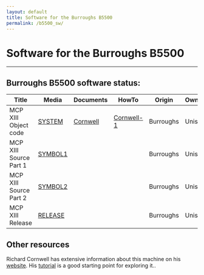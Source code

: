 ```yaml
---
layout: default
title: Software for the Burroughs B5500
permalink: /b5500_sw/
---
```


# Software for the Burroughs B5500

---

## Burroughs B5500 software status:

| Title                  | Media                                                                    | Documents | HowTo | Origin       | Owner    | Status                                |
| ---------------------- | ------------------------------------------------------------------------ | --------- | ----- | ------------ | -------- | ------------------------------------- |
| MCP XIII Object code   | [SYSTEM](http://www.phkimpel.us/B5500/webSite/TapeImage-SYSTEM.html)     |[Cornwell](https://sky-visions.com/burroughs/index.shtml)           |[Cornwell-1](https://sky-visions.com/burroughs/quick/loading.shtml)       | Burroughs    | Unisys   | [Hobby license](../Unisys-B5500-Software-License.pdf) |
| MCP XIII Source Part 1 | [SYMBOL1](http://www.phkimpel.us/B5500/webSite/TapeImage-SYMBOL1.html)   |           |       | Burroughs    | Unisys   | [Hobby license](../Unisys-B5500-Software-License.pdf) |
| MCP XIII Source Part 2 | [SYMBOL2](http://www.phkimpel.us/B5500/webSite/TapeImage-SYMBOL2.html)   |           |       | Burroughs    | Unisys   | [Hobby license](../Unisys-B5500-Software-License.pdf) |
| MCP XIII Release       | [RELEASE](http://www.phkimpel.us/B5500/webSite/B5500-XIII-Release.html)  |           |       | Burroughs    | Unisys   | [Hobby license](../Unisys-B5500-Software-License.pdf) |

## Other resources

Richard Cornwell has extensive information about this machine on his [website](https://sky-visions.com/burroughs/index.shtml).
His [tutorial](../B5500_quick_start.pdf) is a good starting point for exploring it..
